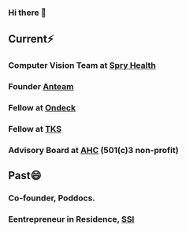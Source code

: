 ### Hi there 👋

<!--
**aryxns/aryxns** is a ✨ _special_ ✨ repository because its `README.md` (this file) appears on your GitHub profile.

Here are some ideas to get you started:

- 🔭 I’m currently working on ...
- 🌱 I’m currently learning ...
- 👯 I’m looking to collaborate on ...
- 🤔 I’m looking for help with ...
- 💬 Ask me about ...
- 📫 How to reach me: ...
- 😄 Pronouns: ...
- ⚡ Fun fact: ...
-->

## Current⚡
### Computer Vision Team at [Spry Health](https://example.com)
### Founder [Anteam](anteam.ml)
### Fellow at [Ondeck](beondeck.com)
### Fellow at [TKS](tks.world)
### Advisory Board at [AHC](adolescenthealthchampions.org) (501(c)3 non-profit)


## Past😄
### Co-founder, Poddocs.
### Eentrepreneur in Residence, [SSI](https://riidl.org/startupschoolindia)

